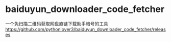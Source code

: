 # baiduyun_downloader_code_fetcher
一个免扫描二维码获取网盘直链下载助手暗号的工具
https://github.com/pythonlover3/baiduyun_downloader_code_fetcher/releases
